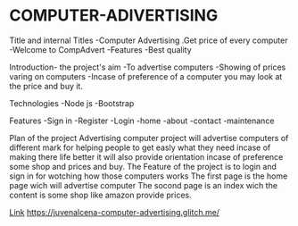 # COMPUTER-ADIVERTISING
Title and internal Titles
-Computer Advertising
.Get price of every computer
-Welcome to CompAdvert
-Features
-Best quality

Introduction- the project's aim
-To advertise computers
-Showing of prices varing on computers
-Incase of preference of a computer you may look at the price and buy it.

Technologies
-Node js
-Bootstrap

Features
-Sign in
-Register
-Login
-home
-about
-contact
-maintenance

Plan of the project
Advertising computer project will advertise computers of different mark for helping 
people to get easly what they need incase of making there life better
it will also provide orientation incase of preference some shop and prices
and buy. The Feature of the project is to login and sign in for wotching how 
those computers works
The first page is the home page wich will advertise computer
The socond page is an index wich the content is some shop like amazon
provide prices.

<a href="https://juvenalcena.github.io/Computer-Advertising/">Link</a>
https://juvenalcena-computer-advertising.glitch.me/
